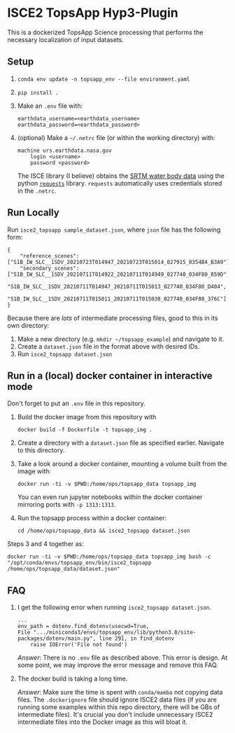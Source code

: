# ISCE2 TopsApp Hyp3-Plugin

This is a dockerized TopsApp Science processing that performs the necessary localization of input datasets.

## Setup

1. `conda env update -n topsapp_env --file environment.yaml`
2. `pip install .`
3. Make an `.env` file with:

   ```
   earthdata_username=<earthdata_username>
   earthdata_password=<earthdata_password>
   ```
4. (optional) Make a `~/.netrc` file (or within the working directory) with:
    ```
    machine urs.earthdata.nasa.gov
        login <username>
        password <password>
    ```
    The ISCE library (I believe) obtains the [SRTM water body data](https://en.wikipedia.org/wiki/SRTM_Water_Body_Data) using the python [`requests`](https://docs.python-requests.org/en/latest/) library. `requests` automatically uses credentials stored in the `.netrc`.

## Run Locally

Run `isce2_topsapp sample_dataset.json`, where `json` file has the following form:

```
{
    "reference_scenes": ["S1B_IW_SLC__1SDV_20210723T014947_20210723T015014_027915_0354B4_B3A9"],
    "secondary_scenes": ["S1B_IW_SLC__1SDV_20210711T014922_20210711T014949_027740_034F80_859D",
                         "S1B_IW_SLC__1SDV_20210711T014947_20210711T015013_027740_034F80_D404",
                         "S1B_IW_SLC__1SDV_20210711T015011_20210711T015038_027740_034F80_376C"]
}
```

Because there are *lots* of intermediate processing files, good to this in its own directory:

1. Make a new directory (e.g. `mkdir ~/topsapp_example`) and navigate to it.
2. Create a `dataset.json` file in the format above with desired IDs.
3. Run `isce2_topsapp dataset.json`

## Run in a (local) docker container in interactive mode

Don't forget to put an `.env` file in this repository.


1. Build the docker image from this repository with

    ```docker build -f Dockerfile -t topsapp_img .```

2. Create a directory with a `dataset.json` file as specified earlier. Navigate to this directory.

3. Take a look around a docker container, mounting a volume built from the image with:

   ```docker run -ti -v $PWD:/home/ops/topsapp_data topsapp_img```

   You can even run jupyter notebooks within the docker container mirroring ports with `-p 1313:1313`.

4. Run the topsapp process within a docker container:

   ```cd /home/ops/topsapp_data && isce2_topsapp dataset.json```


Steps 3 and 4 together as:

```docker run -ti -v $PWD:/home/ops/topsapp_data topsapp_img bash -c "/opt/conda/envs/topsapp_env/bin/isce2_topsapp /home/ops/topsapp_data/dataset.json"```

## FAQ

1. I get the following error when running `isce2_topsapp dataset.json`.

   ```
   ...
   env_path = dotenv.find_dotenv(usecwd=True,
   File ".../miniconda3/envs/topsapp_env/lib/python3.8/site-packages/dotenv/main.py", line 291, in find_dotenv
       raise IOError('File not found')
   ```
    *Answer*: There is no `.env` file as described above. This error is design. At some point, we may improve the error message and remove this FAQ.

2. The docker build is taking a long time.

    *Answer*: Make sure the time is spent with `conda/mamba` not copying data files. The `.dockerignore` file should ignore ISCE2 data files (if you are running some examples within this repo directory, there will be GBs of intermediate files). It's crucial you don't include unnecessary ISCE2 intermediate files into the Docker image as this will bloat it.

